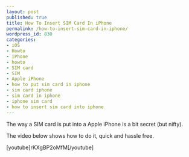 ```yaml
---
layout: post
published: true
title: How To Insert SIM Card In iPhone
permalink: /how-to-insert-sim-card-in-iphone/
wordpress_id: 830
categories:
- iOS
- Howto
- iPhone
- howto
- SIM card
- SIM
- Apple iPhone
- how to put sim card in iphone
- sim card iphone
- sim card in iphone
- iphone sim card
- how to insert sim card into iphone
---
```



The way a SIM card is put into a Apple iPhone is a bit secret (but nifty).

The video below shows how to do it, quick and hassle free.

[youtube]rKXgBP2oMfM[/youtube]
